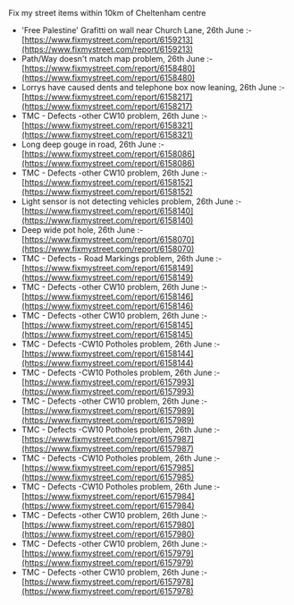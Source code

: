 Fix my street items within 10km of Cheltenham centre

<!-- fix_marker starts -->

- 'Free Palestine' Grafitti on wall near Church Lane, 26th June :- [https://www.fixmystreet.com/report/6159213](https://www.fixmystreet.com/report/6159213)
- Path/Way doesn't match map problem, 26th June :- [https://www.fixmystreet.com/report/6158480](https://www.fixmystreet.com/report/6158480)
- Lorrys have caused dents and telephone box now leaning, 26th June :- [https://www.fixmystreet.com/report/6158217](https://www.fixmystreet.com/report/6158217)
- TMC - Defects -other CW10 problem, 26th June :- [https://www.fixmystreet.com/report/6158321](https://www.fixmystreet.com/report/6158321)
- Long deep gouge in road, 26th June :- [https://www.fixmystreet.com/report/6158086](https://www.fixmystreet.com/report/6158086)
- TMC - Defects -other CW10 problem, 26th June :- [https://www.fixmystreet.com/report/6158152](https://www.fixmystreet.com/report/6158152)
- Light sensor is not detecting vehicles problem, 26th June :- [https://www.fixmystreet.com/report/6158140](https://www.fixmystreet.com/report/6158140)
- Deep wide pot hole, 26th June :- [https://www.fixmystreet.com/report/6158070](https://www.fixmystreet.com/report/6158070)
- TMC - Defects - Road Markings problem, 26th June :- [https://www.fixmystreet.com/report/6158149](https://www.fixmystreet.com/report/6158149)
- TMC - Defects -other CW10 problem, 26th June :- [https://www.fixmystreet.com/report/6158146](https://www.fixmystreet.com/report/6158146)
- TMC - Defects -other CW10 problem, 26th June :- [https://www.fixmystreet.com/report/6158145](https://www.fixmystreet.com/report/6158145)
- TMC - Defects -CW10 Potholes problem, 26th June :- [https://www.fixmystreet.com/report/6158144](https://www.fixmystreet.com/report/6158144)
- TMC - Defects -CW10 Potholes problem, 26th June :- [https://www.fixmystreet.com/report/6157993](https://www.fixmystreet.com/report/6157993)
- TMC - Defects -other CW10 problem, 26th June :- [https://www.fixmystreet.com/report/6157989](https://www.fixmystreet.com/report/6157989)
- TMC - Defects -CW10 Potholes problem, 26th June :- [https://www.fixmystreet.com/report/6157987](https://www.fixmystreet.com/report/6157987)
- TMC - Defects -CW10 Potholes problem, 26th June :- [https://www.fixmystreet.com/report/6157985](https://www.fixmystreet.com/report/6157985)
- TMC - Defects -CW10 Potholes problem, 26th June :- [https://www.fixmystreet.com/report/6157984](https://www.fixmystreet.com/report/6157984)
- TMC - Defects -other CW10 problem, 26th June :- [https://www.fixmystreet.com/report/6157980](https://www.fixmystreet.com/report/6157980)
- TMC - Defects -other CW10 problem, 26th June :- [https://www.fixmystreet.com/report/6157979](https://www.fixmystreet.com/report/6157979)
- TMC - Defects -other CW10 problem, 26th June :- [https://www.fixmystreet.com/report/6157978](https://www.fixmystreet.com/report/6157978)

<!-- fix_marker ends -->